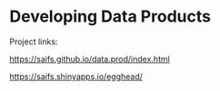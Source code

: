 # Developing Data Products

Project links:

https://saifs.github.io/data.prod/index.html

https://saifs.shinyapps.io/egghead/
